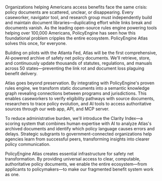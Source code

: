 Organizations helping Americans access benefits face the same crisis: policy documents are scattered, unclear, or disappearing. Every caseworker, navigator tool, and research group must independently build and maintain document libraries—duplicating effort while links break and documents vanish. As the leading open-source rules engine powering tools helping over 100,000 Americans, PolicyEngine has seen how this foundational problem cripples the entire ecosystem. PolicyEngine Atlas solves this once, for everyone.

Building on pilots with the Atlanta Fed, Atlas will be the first comprehensive, AI-powered archive of safety net policy documents. We'll retrieve, store, and continuously update thousands of statutes, regulations, and manuals across 50 states—preventing the link rot and document loss plaguing benefit delivery.

Atlas goes beyond preservation. By integrating with PolicyEngine's proven rules engine, we transform static documents into a semantic knowledge graph revealing connections between programs and jurisdictions. This enables caseworkers to verify eligibility pathways with source documents, researchers to trace policy evolution, and AI tools to access authoritative sources through our web app, API, and MCP server.

To reduce administrative burden, we'll introduce the Clarity Index—a scoring system that combines human expertise with AI to analyze Atlas's archived documents and identify which policy language causes errors and delays. Strategic subgrants to government-connected organizations help agencies learn from successful peers, transforming insights into clearer policy communication.

PolicyEngine Atlas creates essential infrastructure for safety net transformation. By providing universal access to clear, computable, authoritative policy documents, we enable the entire ecosystem—from applicants to policymakers—to make our fragmented benefit system work as one.